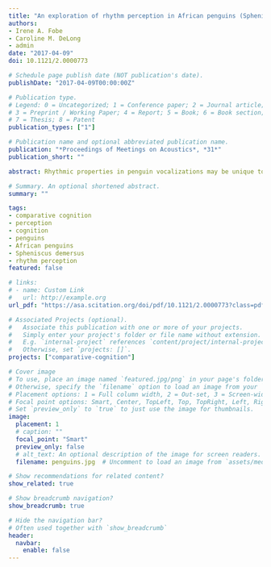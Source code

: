```yaml
---
title: "An exploration of rhythm perception in African penguins (Spheniscus demersus)"
authors:
- Irene A. Fobe
- Caroline M. DeLong
- admin
date: "2017-04-09"
doi: 10.1121/2.0000773

# Schedule page publish date (NOT publication's date).
publishDate: "2017-04-09T00:00:00Z"

# Publication type.
# Legend: 0 = Uncategorized; 1 = Conference paper; 2 = Journal article;
# 3 = Preprint / Working Paper; 4 = Report; 5 = Book; 6 = Book section;
# 7 = Thesis; 8 = Patent
publication_types: ["1"]

# Publication name and optional abbreviated publication name.
publication: "*Proceedings of Meetings on Acoustics*, *31*"
publication_short: ""

abstract: Rhythmic properties in penguin vocalizations may be unique to individuals. Rhythm perception is a cognitive ability previously thought to be exclusive to vocal-learning species who have the neurological complexities required to mimic conspecific and heterospecific vocalizations. Discovering rhythm perception in penguins would provide insight on penguins' ability to recognize kin using auditory cues, and discount theories constraining rhythm perception to vocal-learning animals. The goal of this study was to learn if African penguins (Spheniscus demersus) could perceive changes in rhythm using a habituation-dishabituation paradigm. Subjects were 32–38 African penguins housed at the Seneca Park Zoo in Rochester, NY. Penguins were played four rhythms at 4 kHz and head turns per bird were counted in 24 sessions. Each session was composed of ten familiarization trials followed by six test trials that alternated between the familiar and novel rhythm. The number of head turns per bird did not significantly increase from the last three familiarization trials to the first novel test trial. Results were inconclusive in showing evidence for auditory rhythm perception in penguins. This may be because subjects met the habituation criterion in only 9 out of 24 sessions. More research on auditory rhythm perception in penguins is needed.

# Summary. An optional shortened abstract.
summary: ""

tags:
- comparative cognition
- perception
- cognition
- penguins
- African penguins
- Spheniscus demersus
- rhythm perception
featured: false

# links:
# - name: Custom Link
#   url: http://example.org
url_pdf: "https://asa.scitation.org/doi/pdf/10.1121/2.0000773?class=pdf"

# Associated Projects (optional).
#   Associate this publication with one or more of your projects.
#   Simply enter your project's folder or file name without extension.
#   E.g. `internal-project` references `content/project/internal-project/index.md`.
#   Otherwise, set `projects: []`.
projects: ["comparative-cognition"]

# Cover image
# To use, place an image named `featured.jpg/png` in your page's folder.
# Otherwise, specify the `filename` option to load an image from your `assets/media/` folder.
# Placement options: 1 = Full column width, 2 = Out-set, 3 = Screen-width
# Focal point options: Smart, Center, TopLeft, Top, TopRight, Left, Right, BottomLeft, Bottom, BottomRight
# Set `preview_only` to `true` to just use the image for thumbnails.
image:
  placement: 1
  # caption: ""
  focal_point: "Smart"
  preview_only: false
  # alt_text: An optional description of the image for screen readers.
  filename: penguins.jpg  # Uncomment to load an image from `assets/media/` instead.

# Show recommendations for related content?
show_related: true

# Show breadcrumb navigation?
show_breadcrumb: true

# Hide the navigation bar?
# Often used together with `show_breadcrumb`
header:
  navbar:
    enable: false
---
```


